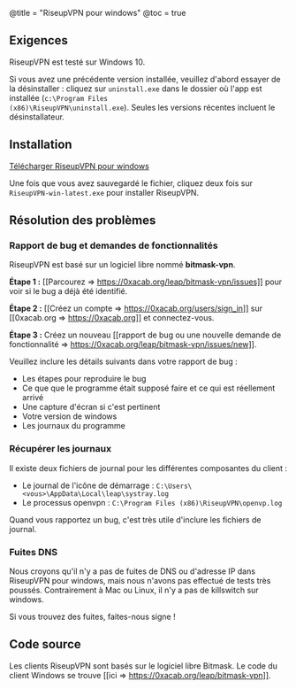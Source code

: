 @title = "RiseupVPN pour windows"
@toc = true

## Exigences

RiseupVPN est testé sur Windows 10.

Si vous avez une précédente version installée, veuillez d'abord essayer de la désinstaller : cliquez
sur <code>uninstall.exe</code> dans le dossier où l'app est installée
(<code>c:\Program Files (x86)\RiseupVPN\uninstall.exe</code>). Seules les versions
récentes incluent le désinstallateur.

## Installation

<a class="btn btn-default btn-lg" href="https://downloads.leap.se/RiseupVPN/windows/RiseupVPN-win-latest.exe"><i class="fa fa-download"></i> Télécharger RiseupVPN pour windows</a>

Une fois que vous avez sauvegardé le fichier, cliquez deux fois sur <code>RiseupVPN-win-latest.exe</code> pour installer RiseupVPN.

## Résolution des problèmes

### Rapport de bug et demandes de fonctionnalités

RiseupVPN est basé sur un logiciel libre nommé <b>bitmask-vpn</b>.

**Étape 1 :** [[Parcourez => https://0xacab.org/leap/bitmask-vpn/issues]] pour voir si le bug a déjà été identifié.

**Étape 2 :** [[Créez un compte => https://0xacab.org/users/sign_in]] sur [[0xacab.org => https://0xacab.org]] et connectez-vous.

**Étape 3 :** Créez un nouveau [[rapport de bug ou une nouvelle demande de fonctionnalité => https://0xacab.org/leap/bitmask-vpn/issues/new]].

Veuillez inclure les détails suivants dans votre rapport de bug :

* Les étapes pour reproduire le bug
* Ce que que le programme était supposé faire et ce qui est réellement arrivé
* Une capture d'écran si c'est pertinent
* Votre version de windows
* Les journaux du programme

### Récupérer les journaux

Il existe deux fichiers de journal pour les différentes composantes du client :

* Le journal de l'icône de démarrage : `C:\Users\<vous>\AppData\Local\leap\systray.log`
* Le processus openvpn : `C:\Program Files (x86)\RiseupVPN\openvp.log`

Quand vous rapportez un bug, c'est très utile d'inclure les fichiers de journal.

### Fuites DNS

Nous croyons qu'il n'y a pas de fuites de DNS ou d'adresse IP dans RiseupVPN pour windows, mais nous n'avons pas effectué de tests très poussés. Contrairement à Mac ou Linux, il n'y a pas de killswitch sur windows.

Si vous trouvez des fuites, faites-nous signe !

## Code source
Les clients RiseupVPN sont basés sur le logiciel libre Bitmask. Le code du client Windows se trouve [[ici => https://0xacab.org/leap/bitmask-vpn]].
